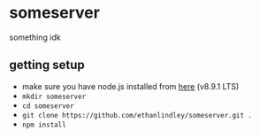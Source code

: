 # someserver
something idk

## getting setup
* make sure you have node.js installed from [here](https://nodejs.org/en/ "Node.js website") (v8.9.1 LTS)
* `mkdir someserver`
* `cd someserver`
* `git clone https://github.com/ethanlindley/someserver.git .`
* `npm install`

